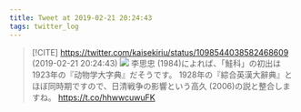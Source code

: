 ```yaml
---
title: Tweet at 2019-02-21 20:24:43
tags: twitter_log
---
```


> [!CITE] https://twitter.com/kaisekiriu/status/1098544038582468609 (2019-02-21 20:24:43)
> ![](https://twitter.com/kaisekiriu/status/1098544038582468609)
> 李思忠 (1984)によれば、「鮭科」の初出は1923年の『动物学大字典』だそうです。
> 1928年の『綜合英漢大辭典』とほぼ同時期ですので、日清戦争の影響という高久 (2006)の説と整合しますね。
> https://t.co/hhwwcuwuFK
